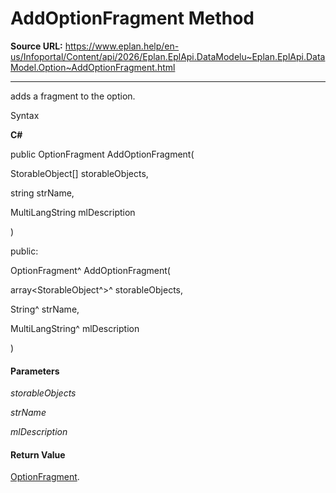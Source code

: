 # AddOptionFragment Method

**Source URL:** https://www.eplan.help/en-us/Infoportal/Content/api/2026/Eplan.EplApi.DataModelu~Eplan.EplApi.DataModel.Option~AddOptionFragment.html

---

adds a fragment to the option.

Syntax

**C#**



public OptionFragment AddOptionFragment( 

   StorableObject[] storableObjects,

   string strName,

   MultiLangString mlDescription

)

public:

OptionFragment^ AddOptionFragment( 

   array<StorableObject^>^ storableObjects,

   String^ strName,

   MultiLangString^ mlDescription

)


#### Parameters

*storableObjects*


*strName*


*mlDescription*

#### Return Value

[OptionFragment](Eplan.EplApi.DataModelu~Eplan.EplApi.DataModel.OptionFragment.html).
